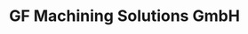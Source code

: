 ---
title: "GF Machining Solutions GmbH"
url: /schorndorf/gf-machining-solutions-gmbh/
shop: Allgemein
---